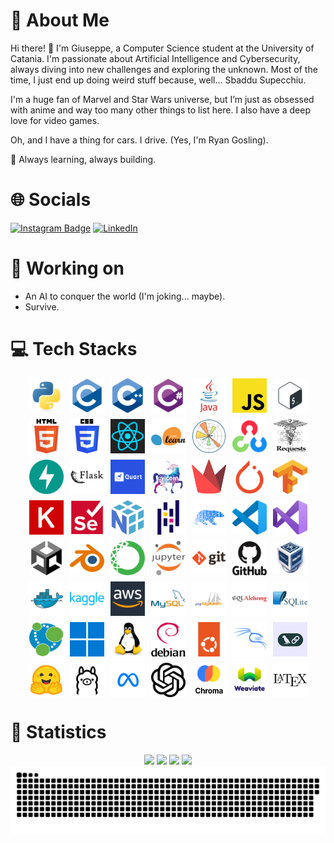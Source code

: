 # 💫 About Me

Hi there! 👋 I'm Giuseppe, a Computer Science student at the University of Catania. I'm passionate about Artificial Intelligence and Cybersecurity, always diving into new challenges and exploring the unknown. Most of the time, I just end up doing weird stuff because, well... Sbaddu Supecchiu.

I'm a huge fan of Marvel and Star Wars universe, but I’m just as obsessed with anime and way too many other things to list here. I also have a deep love for video games.

Oh, and I have a thing for cars. I drive. (Yes, I'm Ryan Gosling).

🚀 Always learning, always building.

# 🌐 Socials

[![Instagram Badge](https://img.shields.io/badge/Instagram-E4405F?style=for-the-badge&logo=instagram&logoColor=white)](https://www.instagram.com/giuseppe_bellamacina/)
[![LinkedIn](https://img.shields.io/badge/LinkedIn-%230077B5.svg?style=for-the-badge&logo=linkedin&logoColor=white)](https://www.linkedin.com/in/giuseppe-bellamacina-739b03204/)

# 🚀 Working on

- An AI to conquer the world (I'm joking... maybe).
- Survive.

# 💻 Tech Stacks

<div style="display: flex; flex-wrap: wrap; gap: 10px; justify-content: center;">
    <img src="assets/img/python-original.svg" alt="Python" title="Python" width="55" height="55">
    <img src="assets/img/c-original.svg" alt="C" title="C" width="55" height="55">
    <img src="assets/img/cplusplus-original.svg" alt="C++" title="C++" width="55" height="55">
    <img src="assets/img/csharp-original.svg" alt="C#" title="C#" width="55" height="55">
    <img src="assets/img/java-original-wordmark-removebg-preview.png" alt="Java" title="Java" width="55" height="55">
    <img src="assets/img/js.png" alt="Javascript" title="Javascript" width="55" height="55">
    <img src="assets/img/bash.png" alt="Bash" title="Bash" width="55" height="55">
    <img src="assets/img/white_bg_HTML5_logo_and_wordmark.svg.png" alt="HTML" title="HTML" width="55" height="55">
    <img src="assets/img/css.png" alt="CSS" title="CSS" width="55" height="55">
    <img src="assets/img/react.png" alt="React" title="React" width="55" height="55">
    <img src="assets/img/white_bg_scikitlearn-original.png" alt="Sklearn" title="Sklearn" width="55" height="55">
    <img src="assets/img/matplotlib-original.svg" alt="Matplotlib" title="Matplotlib" width="55" height="55">
    <img src="assets/img/opencv-original.svg" alt="OpenCV" title="OpenCV" width="55" height="55">
    <img src="assets/img/Requests_Python_Logo.png" alt="Requests" title="Requests" width="55" height="55">
    <img src="assets/img/fastapi.svg" alt="FastAPI" title="FastAPI" width="55" height="55">
    <img src="assets/img/white_bg_flask-original-wordmark.png" alt="Flask" title="Flask" width="55" height="55">
    <img src="assets/img/quart.png" alt="Quart" title="Quart" width="55" height="55">
    <img src="assets/img/white_bg_uvicorn.png" alt="Uvicorn" title="Uvicorn" width="55" height="55">
    <img src="assets/img/streamlit-mark-color.svg" alt="Streamlit" title="Streamlit" width="55" height="55">
    <img src="assets/img/pytorch-original.svg" alt="Pytorch" title="Pytorch" width="55" height="55">
    <img src="assets/img/tensorflow.png" alt="TensorFlow" title="TensorFlow" width="55" height="55">
    <img src="assets/img/keras-original.svg" alt="Keras" title="Keras" width="55" height="55">
    <img src="assets/img/selenium-original.svg" alt="Selenium" title="Selenium" width="55" height="55">
    <img src="assets/img/numpy-original.svg" alt="Numpy" title="Numpy" width="55" height="55">
    <img src="assets/img/white_bg_pandas-original.png" alt="Pandas" title="Pandas" width="55" height="55">
    <img src="assets/img/polars.png" alt="Polars" title="Polars" width="55" height="55">
    <img src="assets/img/vscode-original.svg" alt="VSCode" title="VSCode" width="55" height="55">
    <img src="assets/img/visualstudio-original.svg" alt="Visual Studio" title="Visual Studio" width="55" height="55">
    <img src="assets/img/white_bg_unity-original.png" alt="Unity" title="Unity" width="55" height="55">
    <img src="assets/img/blender-original-removebg-preview.png" alt="Blender" title="Blender" width="55" height="55">
    <img src="assets/img/white_bg_anaconda-original.png" alt="Anaconda" title="Anaconda" width="55" height="55">
    <img src="assets/img/jupyter-original-wordmark-removebg-preview.png" alt="Jupyter" title="Jupyter" width="55" height="55">
    <img src="assets/img/white_bg_git-original-wordmark.png" alt="Git" title="Git" width="55" height="55">
    <img src="assets/img/github-original-wordmark-removebg-preview.png" alt="GitHub" title="GitHub" width="55" height="55">
    <img src="assets/img/virtualbox.png" alt="VirtualBox" title="VirtualBox" width="55" height="55">
    <img src="assets/img/docker-original.svg" alt="Docker" title="Docker" width="55" height="55">
    <img src="assets/img/kaggle-original-wordmark.svg" alt="Kaggle" title="Kaggle" width="55" height="55">
    <img src="assets/img/aws.webp" alt="AWS" title="AWS" width="55" height="55">
    <img src="assets/img/mysql-original-wordmark-removebg-preview.png" alt="MySQL" title="MySQL" width="55" height="55">
    <img src="assets/img/white_bg_phpmyadmin-thumb.png" alt="PHPMyAdmin" title="PHPMyAdmin" width="55" height="55">
    <img src="assets/img/white_bg_sqlalchemy-original-wordmark.png" alt="SQLAlchemy" title="SQLAlchemy" width="55" height="55">
    <img src="assets/img/white_bg_sqlite-original-wordmark.png" alt="SQLite" title="SQLite" width="55" height="55">
    <img src="assets/img/white_bg_neo4j-icon-452x512-b63ajo4a.png" alt="Neo4j" title="Neo4j" width="55" height="55">
    <img src="assets/img/white_bg_windows11-original.png" alt="Windows" title="Windows" width="55" height="55">
    <img src="assets/img/linux-original.svg" alt="Linux" title="Linux" width="55" height="55">
    <img src="assets/img/white_bg_Debian_logo.png " alt="Debian" title="Debian" width="55" height="55">
    <img src="assets/img/ubuntu-original.svg" alt="Ubuntu" title="Ubuntu" width="55" height="55">
    <img src="assets/img/white_bg_kalilinux-original-wordmark.png" alt="Kali Linux" title="Kali Linux" width="55" height="55">
    <img src="assets/img/langchain.jpg" alt="LangChain" title="LangChain" width="55" height="55">
    <img src="assets/img/huggingface-2-removebg-preview.png" alt="HuggingFace" title="HuggingFace" width="55" height="55">
    <img src="assets/img/white_bg_ollamalogo.png" alt="Ollama" title="Ollama" width="55" height="55">
    <img src="assets/img/meta-6871457_1280.webp" alt="Meta" title="Meta" width="55" height="55">
    <img src="assets/img/white_bg_openai-2.png" alt="OpenAI" title="OpenAI" width="55" height="55">
    <img src="assets/img/chroma.png" alt="Chroma" title="Chroma" width="55" height="55">
    <img src="assets/img/weaviate.png" alt="Weaviate" title="Weaviate" width="55" height="55">
    <img src="assets/img/white_bg_latex-original.png" alt="Latex" title="Latex" width="55" height="55">
</div>

# 🧪 Statistics

<center>
	<img src=https://github-profile-trophy.vercel.app/?username=GiuseppeBellamacina&title=MultipleLang,Repositories,Stars,Commits,Experience,Followers&theme=darkhub />
	<div style="display: inline-block;">
		<img src=https://github-readme-stats.vercel.app/api?username=GiuseppeBellamacina&show_icons=true&count_private=true&theme=tokyonight&include_all_commits=true />
		<img src=https://github-readme-stats.vercel.app/api/top-langs/?username=GiuseppeBellamacina&size_weight=0.01&count_weight=0.4&langs_count=20&hide=batchfile,shell,makefile&layout=compact&theme=tokyonight />
	</div>
	<img src=https://github-profile-summary-cards.vercel.app/api/cards/profile-details?username=GiuseppeBellamacina&theme=github_dark />
</center>

<div align="center">
 <img width="1000" src="assets/github-snake.svg" alt="snake"/>
</div>
